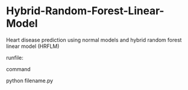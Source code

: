# Hybrid-Random-Forest-Linear-Model
Heart disease prediction using normal models and hybrid random forest linear model (HRFLM)

runfile:

command


python filename.py
